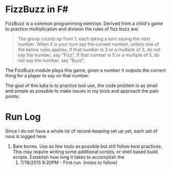 # FizzBuzz in F#

FizzBuzz is a common programming exercise.
Derived from a child's game to practice multiplication and division the rules of fizz buzz are:

>   The group counts up from 1, each taking a turn saying the next number. 
>   When it is your turn say the current number, unless one of the below rules applies.
>    If that number is 3 or a multiple of 3, do not say the number, say "Fizz".
>    If that number is 5 or a multiple of 5, do not say the number, say "Buzz".

The FizzBuzz module plays this game, given a number it outputs the correct thing for a player to say on that number.

The goal of this kata is to practice tool use, the code problem is as small and simple as possible to make issues in my tools and approach the pain points.

# Run Log

Since I do not have a whole lot of record-keeping set up yet, each set of runs is logged here
1. Bare bones. Use as few tools as possible but still follow best practices. This may require writing some additional scripts, or shell based build scripts. Establish how long it takes to accomplish the 
   1. 7/19/2015 6:20PM - First run. (notes to follow)
